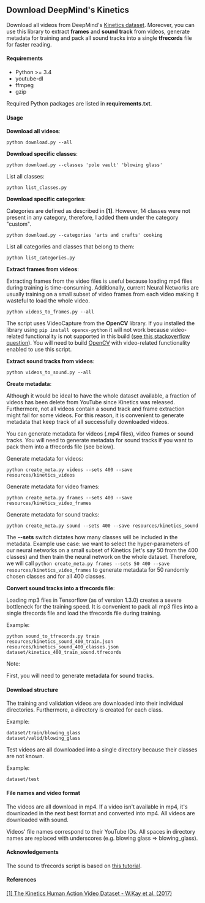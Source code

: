 ## Download DeepMind's Kinetics

Download all videos from DeepMind's [Kinetics dataset](https://deepmind.com/research/open-source/open-source-datasets/kinetics/).
Moreover, you can use this library to extract **frames** and **sound track** from videos, generate metadata for training
and pack all sound tracks into a single **tfrecords** file for faster reading.

#### Requirements

* Python >= 3.4
* youtube-dl
* ffmpeg
* gzip

Required Python packages are listed in **requirements.txt**.

#### Usage

**Download all videos**:
```
python download.py --all
```

**Download specific classes**:
```
python download.py --classes 'pole vault' 'blowing glass'
```

List all classes:
```
python list_classes.py
```

**Download specific categories**:

Categories are defined as described in **[1]**. However, 14 classes were not present
in any category, therefore, I added them under the category "custom".

```
python download.py --categories 'arts and crafts' cooking
```

List all categories and classes that belong to them:
```
python list_categories.py
```

**Extract frames from videos**:

Extracting frames from the video files is useful because loading mp4 files
during training is time-consuming. Additionally, current Neural Networks are
usually training on a small subset of video frames from each video making it wasteful to
load the whole video.

```
python videos_to_frames.py --all
```

The script uses VideoCapture from the **OpenCV** library. If you installed the library
using `pip install opencv-python` it will not work because video-related functionality
is not supported in this build ([see this stackoverflow question](https://stackoverflow.com/questions/21792909/cv2-videocapture-open-always-returns-false)).
You will need to build [OpenCV](https://github.com/opencv/opencv) with video-related functionality enabled to use this script.

**Extract sound tracks from videos**:

```
python videos_to_sound.py --all
```

**Create metadata**:

Although it would be ideal to have the whole dataset available, a fraction of videos has been delete from
YouTube since Kinetics was released. Furthermore, not all videos contain a sound track and frame extraction might fail for some videos.
For this reason, it is convenient to generate metadata that keep track of all successfully downloaded videos.

You can generate metadata for videos (.mp4 files), video frames or sound tracks. You will need to generate
metadata for sound tracks if you want to pack them into a tfrecords file (see below).

Generate metadata for videos:

```
python create_meta.py videos --sets 400 --save resources/kinetics_videos
```

Generate metadata for video frames:

```
python create_meta.py frames --sets 400 --save resources/kinetics_video_frames
```

Generate metadata for sound tracks:

```
python create_meta.py sound --sets 400 --save resources/kinetics_sound
```

The **--sets** switch dictates how many classes will be included in the metadata.
Example use case: we want to select the hyper-parameters of our neural networks on a small subset
of Kinetics (let's say 50 from the 400 classes) and then train the neural network on the whole
dataset. Therefore, we will call `python create_meta.py frames --sets 50 400 --save resources/kinetics_video_frames`
to generate metadata for 50 randomly chosen classes and for all 400 classes.

**Convert sound tracks into a tfrecords file**:

Loading mp3 files in Tensorflow (as of version 1.3.0) creates a severe bottleneck for the training speed.
It is convenient to pack all mp3 files into a single tfrecords file and load the tfrecords file during training.

Example:

```
python sound_to_tfrecords.py train resources/kinetics_sound_400_train.json resources/kinetics_sound_400_classes.json dataset/kinetics_400_train_sound.tfrecords
```

Note:

First, you will need to generate metadata for sound tracks.

#### Download structure

The training and validation videos are downloaded into their individual directories.
Furthermore, a directory is created for each class.

Example:

```
dataset/train/blowing_glass
dataset/valid/blowing_glass
```

Test videos are all downloaded into a single directory because their classes are not known.

Example:

```
dataset/test
```

#### File names and video format

The videos are all download in mp4. If a video isn't available in mp4, it's downloaded in
 the next best format and converted into mp4. All videos are downloaded with sound.

Videos' file names correspond to their YouTube IDs. All spaces in directory names are replaced with
underscores (e.g. blowing glass => blowing_glass).

#### Acknowledgements

The sound to tfrecords script is based on [this tutorial](http://warmspringwinds.github.io/tensorflow/tf-slim/2016/12/21/tfrecords-guide/).

#### References

[[1] The Kinetics Human Action Video Dataset - W.Kay et al. (2017)](https://arxiv.org/abs/1705.06950)
